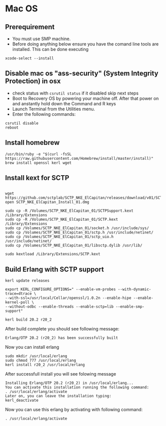 # Mac OS

## Prerequirement

- You must use SMP machine.
- Before doing anything below ensure you have the comand line tools are installed. This can be done executing

```
xcode-select --install
```


## Disable mac os "ass-security" (System Integrity Protection) in osx

- check status with ```csrutil status``` if it disabled skip next steps
- Boot to Recovery OS by powering your machine off. After that power on and anstantly hold down the Command and R keys
- Launch Terminal from the Utilities menu. 
- Enter the following commands:

```
csrutil disable
reboot
```

## Install homebrew

```
/usr/bin/ruby -e "$(curl -fsSL https://raw.githubusercontent.com/Homebrew/install/master/install)"
brew install openssl kerl wget
```

## Install kext for SCTP

```

wget https://github.com/sctplab/SCTP_NKE_ElCapitan/releases/download/v01/SCTP_NKE_ElCapitan_Install_01.dmg
open SCTP_NKE_ElCapitan_Install_01.dmg

sudo cp -R /Volumes/SCTP_NKE_ElCapitan_01/SCTPSupport.kext /Library/Extensions
sudo cp -R /Volumes/SCTP_NKE_ElCapitan_01/SCTP.kext /Library/Extensions
sudo cp /Volumes/SCTP_NKE_ElCapitan_01/socket.h /usr/include/sys/
sudo cp /Volumes/SCTP_NKE_ElCapitan_01/sctp.h /usr/include/netinet/
sudo cp /Volumes/SCTP_NKE_ElCapitan_01/sctp_uio.h /usr/include/netinet/
sudo cp /Volumes/SCTP_NKE_ElCapitan_01/libsctp.dylib /usr/lib/

sudo kextload /Library/Extensions/SCTP.kext
```

## Build Erlang with SCTP support


```
kerl update releases

export KERL_CONFIGURE_OPTIONS=" --enable-vm-probes --with-dynamic-trace=dtrace \
--with-ssl=/usr/local/Cellar/openssl/1.0.2n --enable-hipe --enable-kernel-poll \
--without-odbc --enable-threads --enable-sctp=lib --enable-smp-support"

kerl build 20.2 r20_2
```

After build complete you should see following message:

```
Erlang/OTP 20.2 (r20_2) has been successfully built
```

Now you can install erlang

```
sudo mkdir /usr/local/erlang
sudo chmod 777 /usr/local/erlang
kerl install r20_2 /usr/local/erlang
```

After successfull install you will see folowing message

```
Installing Erlang/OTP 20.2 (r20_2) in /usr/local/erlang...
You can activate this installation running the following command:
. /usr/local/erlang/activate
Later on, you can leave the installation typing:
kerl_deactivate
```

Now you can use this erlang by activating with following command:

```
. /usr/local/erlang/activate
```

